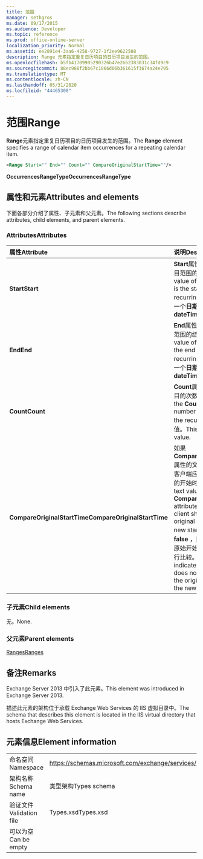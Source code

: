 ```yaml
---
title: 范围
manager: sethgros
ms.date: 09/17/2015
ms.audience: Developer
ms.topic: reference
ms.prod: office-online-server
localization_priority: Normal
ms.assetid: ee2891e4-3aa6-4258-9727-1f2ee9622508
description: Range 元素指定重复日历项目的日历项目发生的范围。
ms.openlocfilehash: b5fb41709905290326b47e2662383031c34fd9c9
ms.sourcegitcommit: 88ec988f2bb67c1866d06b361615f3674a24e795
ms.translationtype: MT
ms.contentlocale: zh-CN
ms.lasthandoff: 05/31/2020
ms.locfileid: "44465308"
---
```

# <a name="range"></a><span data-ttu-id="c1a7e-103">范围</span><span class="sxs-lookup"><span data-stu-id="c1a7e-103">Range</span></span>

<span data-ttu-id="c1a7e-104">**Range**元素指定重复日历项目的日历项目发生的范围。</span><span class="sxs-lookup"><span data-stu-id="c1a7e-104">The **Range** element specifies a range of calendar item occurrences for a repeating calendar item.</span></span> 
  
```XML
<Range Start="" End="" Count="" CompareOriginalStartTime=""/>
```

 <span data-ttu-id="c1a7e-105">**OccurrencesRangeType**</span><span class="sxs-lookup"><span data-stu-id="c1a7e-105">**OccurrencesRangeType**</span></span>
## <a name="attributes-and-elements"></a><span data-ttu-id="c1a7e-106">属性和元素</span><span class="sxs-lookup"><span data-stu-id="c1a7e-106">Attributes and elements</span></span>

<span data-ttu-id="c1a7e-107">下面各部分介绍了属性、子元素和父元素。</span><span class="sxs-lookup"><span data-stu-id="c1a7e-107">The following sections describe attributes, child elements, and parent elements.</span></span>
  
### <a name="attributes"></a><span data-ttu-id="c1a7e-108">Attributes</span><span class="sxs-lookup"><span data-stu-id="c1a7e-108">Attributes</span></span>

|<span data-ttu-id="c1a7e-109">**属性**</span><span class="sxs-lookup"><span data-stu-id="c1a7e-109">**Attribute**</span></span>|<span data-ttu-id="c1a7e-110">**说明**</span><span class="sxs-lookup"><span data-stu-id="c1a7e-110">**Description**</span></span>|
|:-----|:-----|
|<span data-ttu-id="c1a7e-111">**Start**</span><span class="sxs-lookup"><span data-stu-id="c1a7e-111">**Start**</span></span> <br/> |<span data-ttu-id="c1a7e-112">**Start**属性的文本值是定期项目范围的开始日期。</span><span class="sxs-lookup"><span data-stu-id="c1a7e-112">The text value of the **Start** attribute is the start date of the recurring item range.</span></span> <span data-ttu-id="c1a7e-113">这是一个**日期/时间**值。</span><span class="sxs-lookup"><span data-stu-id="c1a7e-113">This is a **dateTime** value.</span></span>  <br/> |
|<span data-ttu-id="c1a7e-114">**End**</span><span class="sxs-lookup"><span data-stu-id="c1a7e-114">**End**</span></span> <br/> |<span data-ttu-id="c1a7e-115">**End**属性的文本值是定期项目范围的结束日期。</span><span class="sxs-lookup"><span data-stu-id="c1a7e-115">The text value of the **End** attribute is the end date of the recurring item range.</span></span> <span data-ttu-id="c1a7e-116">这是一个**日期/时间**值。</span><span class="sxs-lookup"><span data-stu-id="c1a7e-116">This is a **dateTime** value.</span></span>  <br/> |
|<span data-ttu-id="c1a7e-117">**Count**</span><span class="sxs-lookup"><span data-stu-id="c1a7e-117">**Count**</span></span> <br/> |<span data-ttu-id="c1a7e-118">**Count**属性的文本值是定期项目的次数。</span><span class="sxs-lookup"><span data-stu-id="c1a7e-118">The text value of the **Count** attribute is the number of occurrences of the recurring item.</span></span> <span data-ttu-id="c1a7e-119">这是**整数**值。</span><span class="sxs-lookup"><span data-stu-id="c1a7e-119">This is an **integer** value.</span></span>  <br/> |
|<span data-ttu-id="c1a7e-120">**CompareOriginalStartTime**</span><span class="sxs-lookup"><span data-stu-id="c1a7e-120">**CompareOriginalStartTime**</span></span> <br/> |<span data-ttu-id="c1a7e-121">如果**CompareOriginalStartTime**属性的文本值为**true，则**表示客户端应将原始开始时间与新的开始时间进行比较。</span><span class="sxs-lookup"><span data-stu-id="c1a7e-121">The text value of **true** for the **CompareOriginalStartTime** attribute indicates that the client should compare the original start time with the new start time.</span></span> <span data-ttu-id="c1a7e-122">**如果值为 false** ，则表示客户端无需将原始开始时间与新开始时间进行比较。</span><span class="sxs-lookup"><span data-stu-id="c1a7e-122">A value of **false** indicates that the client does not need to compare the original start time with the new start time.</span></span>  <br/> |
   
### <a name="child-elements"></a><span data-ttu-id="c1a7e-123">子元素</span><span class="sxs-lookup"><span data-stu-id="c1a7e-123">Child elements</span></span>

<span data-ttu-id="c1a7e-124">无。</span><span class="sxs-lookup"><span data-stu-id="c1a7e-124">None.</span></span>
  
### <a name="parent-elements"></a><span data-ttu-id="c1a7e-125">父元素</span><span class="sxs-lookup"><span data-stu-id="c1a7e-125">Parent elements</span></span>

[<span data-ttu-id="c1a7e-126">Ranges</span><span class="sxs-lookup"><span data-stu-id="c1a7e-126">Ranges</span></span>](ranges.md)
  
## <a name="remarks"></a><span data-ttu-id="c1a7e-127">备注</span><span class="sxs-lookup"><span data-stu-id="c1a7e-127">Remarks</span></span>

<span data-ttu-id="c1a7e-128">Exchange Server 2013 中引入了此元素。</span><span class="sxs-lookup"><span data-stu-id="c1a7e-128">This element was introduced in Exchange Server 2013.</span></span>
  
<span data-ttu-id="c1a7e-129">描述此元素的架构位于承载 Exchange Web Services 的 IIS 虚拟目录中。</span><span class="sxs-lookup"><span data-stu-id="c1a7e-129">The schema that describes this element is located in the IIS virtual directory that hosts Exchange Web Services.</span></span>
  
## <a name="element-information"></a><span data-ttu-id="c1a7e-130">元素信息</span><span class="sxs-lookup"><span data-stu-id="c1a7e-130">Element information</span></span>

|||
|:-----|:-----|
|<span data-ttu-id="c1a7e-131">命名空间</span><span class="sxs-lookup"><span data-stu-id="c1a7e-131">Namespace</span></span>  <br/> |https://schemas.microsoft.com/exchange/services/2006/types  <br/> |
|<span data-ttu-id="c1a7e-132">架构名称</span><span class="sxs-lookup"><span data-stu-id="c1a7e-132">Schema name</span></span>  <br/> |<span data-ttu-id="c1a7e-133">类型架构</span><span class="sxs-lookup"><span data-stu-id="c1a7e-133">Types schema</span></span>  <br/> |
|<span data-ttu-id="c1a7e-134">验证文件</span><span class="sxs-lookup"><span data-stu-id="c1a7e-134">Validation file</span></span>  <br/> |<span data-ttu-id="c1a7e-135">Types.xsd</span><span class="sxs-lookup"><span data-stu-id="c1a7e-135">Types.xsd</span></span>  <br/> |
|<span data-ttu-id="c1a7e-136">可以为空</span><span class="sxs-lookup"><span data-stu-id="c1a7e-136">Can be empty</span></span>  <br/> ||
   

